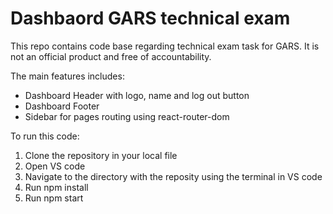 # Dashbaord GARS technical exam

This repo contains code base regarding technical exam task for GARS.
It is not an official product and free of accountability.

The main features includes:

- Dashboard Header with logo, name and log out button
- Dashboard Footer
- Sidebar for pages routing using react-router-dom

To run this code:

1. Clone the repository in your local file
2. Open VS code
3. Navigate to the directory with the reposity using the terminal in VS code
4. Run npm install
5. Run npm start
